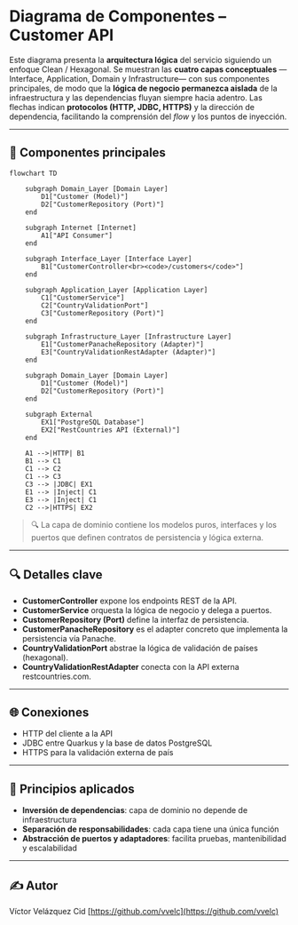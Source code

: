 # Diagrama de Componentes – Customer API

Este diagrama presenta la **arquitectura lógica** del servicio siguiendo un enfoque Clean / Hexagonal. Se muestran las **cuatro capas conceptuales** —Interface, Application, Domain y Infrastructure— con sus componentes principales, de modo que la **lógica de negocio permanezca aislada** de la infraestructura y las dependencias fluyan siempre hacia adentro. Las flechas indican **protocolos (HTTP, JDBC, HTTPS)** y la dirección de dependencia, facilitando la comprensión del *flow* y los puntos de inyección.

---

## 🧱 Componentes principales

```mermaid
flowchart TD

    subgraph Domain_Layer [Domain Layer]
        D1["Customer (Model)"]
        D2["CustomerRepository (Port)"]
    end
    
    subgraph Internet [Internet]
        A1["API Consumer"]
    end
    
    subgraph Interface_Layer [Interface Layer]
        B1["CustomerController<br><code>/customers</code>"]
    end
    
    subgraph Application_Layer [Application Layer]
        C1["CustomerService"]
        C2["CountryValidationPort"]
        C3["CustomerRepository (Port)"]
    end

    subgraph Infrastructure_Layer [Infrastructure Layer]
        E1["CustomerPanacheRepository (Adapter)"]
        E3["CountryValidationRestAdapter (Adapter)"]
    end
    
    subgraph Domain_Layer [Domain Layer]
        D1["Customer (Model)"]
        D2["CustomerRepository (Port)"]
    end
    
    subgraph External
        EX1["PostgreSQL Database"]
        EX2["RestCountries API (External)"]
    end
    
    A1 -->|HTTP| B1
    B1 --> C1
    C1 --> C2
    C1 --> C3
    C3 --> |JDBC| EX1
    E1 --> |Inject| C1
    E3 --> |Inject| C1
    C2 -->|HTTPS| EX2
```

> 🔍 La capa de dominio contiene los modelos puros, interfaces y los puertos que definen contratos de persistencia y lógica externa. 

---

## 🔍 Detalles clave

* **CustomerController** expone los endpoints REST de la API.
* **CustomerService** orquesta la lógica de negocio y delega a puertos.
* **CustomerRepository (Port)** define la interfaz de persistencia.
* **CustomerPanacheRepository** es el adapter concreto que implementa la persistencia vía Panache.
* **CountryValidationPort** abstrae la lógica de validación de países (hexagonal).
* **CountryValidationRestAdapter** conecta con la API externa restcountries.com.

---

## 🌐 Conexiones

* HTTP del cliente a la API
* JDBC entre Quarkus y la base de datos PostgreSQL
* HTTPS para la validación externa de país

---

## 🧱 Principios aplicados

* **Inversión de dependencias**: capa de dominio no depende de infraestructura
* **Separación de responsabilidades**: cada capa tiene una única función
* **Abstracción de puertos y adaptadores**: facilita pruebas, mantenibilidad y escalabilidad

---

## ✍️ Autor

Víctor Velázquez Cid [https://github.com/vvelc](https://github.com/vvelc)
